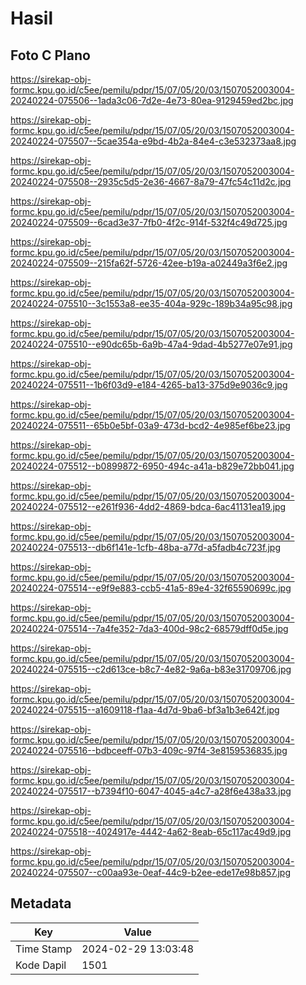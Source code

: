 # Hasil

## Foto C Plano

https://sirekap-obj-formc.kpu.go.id/c5ee/pemilu/pdpr/15/07/05/20/03/1507052003004-20240224-075506--1ada3c06-7d2e-4e73-80ea-9129459ed2bc.jpg

https://sirekap-obj-formc.kpu.go.id/c5ee/pemilu/pdpr/15/07/05/20/03/1507052003004-20240224-075507--5cae354a-e9bd-4b2a-84e4-c3e532373aa8.jpg

https://sirekap-obj-formc.kpu.go.id/c5ee/pemilu/pdpr/15/07/05/20/03/1507052003004-20240224-075508--2935c5d5-2e36-4667-8a79-47fc54c11d2c.jpg

https://sirekap-obj-formc.kpu.go.id/c5ee/pemilu/pdpr/15/07/05/20/03/1507052003004-20240224-075509--6cad3e37-7fb0-4f2c-914f-532f4c49d725.jpg

https://sirekap-obj-formc.kpu.go.id/c5ee/pemilu/pdpr/15/07/05/20/03/1507052003004-20240224-075509--215fa62f-5726-42ee-b19a-a02449a3f6e2.jpg

https://sirekap-obj-formc.kpu.go.id/c5ee/pemilu/pdpr/15/07/05/20/03/1507052003004-20240224-075510--3c1553a8-ee35-404a-929c-189b34a95c98.jpg

https://sirekap-obj-formc.kpu.go.id/c5ee/pemilu/pdpr/15/07/05/20/03/1507052003004-20240224-075510--e90dc65b-6a9b-47a4-9dad-4b5277e07e91.jpg

https://sirekap-obj-formc.kpu.go.id/c5ee/pemilu/pdpr/15/07/05/20/03/1507052003004-20240224-075511--1b6f03d9-e184-4265-ba13-375d9e9036c9.jpg

https://sirekap-obj-formc.kpu.go.id/c5ee/pemilu/pdpr/15/07/05/20/03/1507052003004-20240224-075511--65b0e5bf-03a9-473d-bcd2-4e985ef6be23.jpg

https://sirekap-obj-formc.kpu.go.id/c5ee/pemilu/pdpr/15/07/05/20/03/1507052003004-20240224-075512--b0899872-6950-494c-a41a-b829e72bb041.jpg

https://sirekap-obj-formc.kpu.go.id/c5ee/pemilu/pdpr/15/07/05/20/03/1507052003004-20240224-075512--e261f936-4dd2-4869-bdca-6ac41131ea19.jpg

https://sirekap-obj-formc.kpu.go.id/c5ee/pemilu/pdpr/15/07/05/20/03/1507052003004-20240224-075513--db6f141e-1cfb-48ba-a77d-a5fadb4c723f.jpg

https://sirekap-obj-formc.kpu.go.id/c5ee/pemilu/pdpr/15/07/05/20/03/1507052003004-20240224-075514--e9f9e883-ccb5-41a5-89e4-32f65590699c.jpg

https://sirekap-obj-formc.kpu.go.id/c5ee/pemilu/pdpr/15/07/05/20/03/1507052003004-20240224-075514--7a4fe352-7da3-400d-98c2-68579dff0d5e.jpg

https://sirekap-obj-formc.kpu.go.id/c5ee/pemilu/pdpr/15/07/05/20/03/1507052003004-20240224-075515--c2d613ce-b8c7-4e82-9a6a-b83e31709706.jpg

https://sirekap-obj-formc.kpu.go.id/c5ee/pemilu/pdpr/15/07/05/20/03/1507052003004-20240224-075515--a1609118-f1aa-4d7d-9ba6-bf3a1b3e642f.jpg

https://sirekap-obj-formc.kpu.go.id/c5ee/pemilu/pdpr/15/07/05/20/03/1507052003004-20240224-075516--bdbceeff-07b3-409c-97f4-3e8159536835.jpg

https://sirekap-obj-formc.kpu.go.id/c5ee/pemilu/pdpr/15/07/05/20/03/1507052003004-20240224-075517--b7394f10-6047-4045-a4c7-a28f6e438a33.jpg

https://sirekap-obj-formc.kpu.go.id/c5ee/pemilu/pdpr/15/07/05/20/03/1507052003004-20240224-075518--4024917e-4442-4a62-8eab-65c117ac49d9.jpg

https://sirekap-obj-formc.kpu.go.id/c5ee/pemilu/pdpr/15/07/05/20/03/1507052003004-20240224-075507--c00aa93e-0eaf-44c9-b2ee-ede17e98b857.jpg


## Metadata

| Key        | Value               |
| ---------- | ------------------- |
| Time Stamp | 2024-02-29 13:03:48 |
| Kode Dapil | 1501                |



